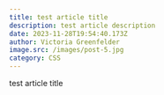 ```yaml
---
title: test article title
description: test article description
date: 2023-11-28T19:54:40.173Z
author: Victoria Greenfelder
image.src: /images/post-5.jpg
category: CSS
---
```

test article title
